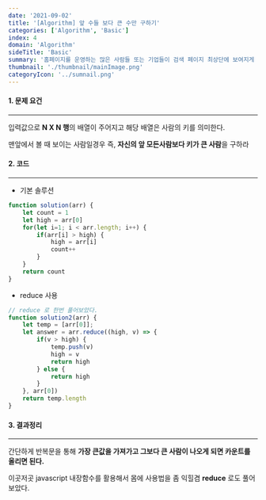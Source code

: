 ```yaml
---
date: '2021-09-02'
title: '[Algorithm] 앞 수들 보다 큰 수만 구하기'
categories: ['Algorithm', 'Basic']
index: 4
domain: 'Algorithm'
sideTitle: 'Basic'
summary: '홈페이지를 운영하는 많은 사람들 또는 기업들이 검색 페이지 최상단에 보여지게 하기 위해 어떤 최적화 작업을 하는지 알아보자.'
thumbnail: './thumbnail/mainImage.png'
categoryIcon: '../sumnail.png'
---
```



#### 1. 문제 요건
***
입력값으로 **N X N 행**의 배열이 주어지고 해당 배열은 사람의 키를 의미한다. 

맨앞에서 볼 때 보이는 사람일경우 즉, **자신의 앞 모든사람보다 키가 큰 사람**을 구하라

#### 2. 코드
***
- 기본 솔루션<br>

```javascript
function solution(arr) {
    let count = 1
    let high = arr[0]
    for(let i=1; i < arr.length; i++) {
        if(arr[i] > high) {
            high = arr[i]
            count++ 
        }
    }
    return count
}
```

- reduce 사용

```javascript
// reduce 로 한번 풀어보았다.
function solution2(arr) {
    let temp = [arr[0]];
    let answer = arr.reduce((high, v) => {
        if(v > high) {
            temp.push(v)
            high = v
            return high
        } else {
            return high
        }
    }, arr[0])
    return temp.length
}
```

#### 3. 결과정리
***

간단하게 반복문을 통해 **가장 큰값을 가져가고 그보다 큰 사람이 나오게 되면 카운트를 올리면 된다.**

이곳저곳 javascript 내장함수를 활용해서 몸에 사용법을 좀 익힐겸 **reduce** 로도 풀어보았다.